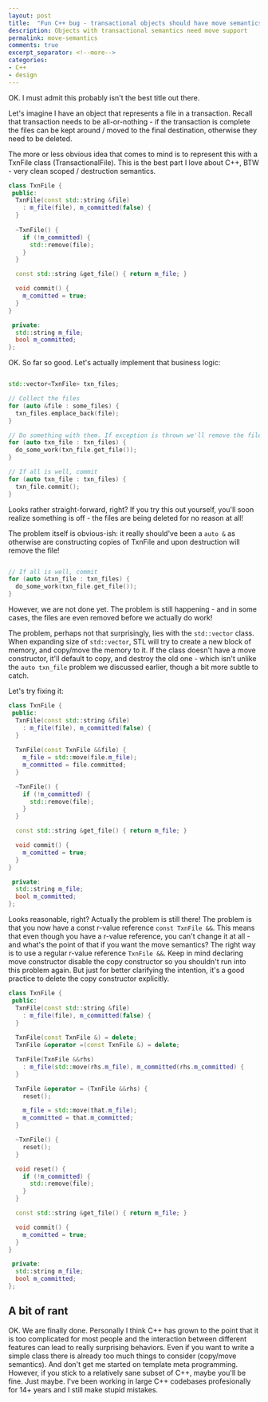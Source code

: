 ```yaml
---
layout: post
title:  "Fun C++ bug - transactional objects should have move semantics"
description: Objects with transactional semantics need move support
permalink: move-semantics 
comments: true
excerpt_separator: <!--more-->
categories:
- C++
- design
---
```


OK. I must admit this probably isn't the best title out there.

Let's imagine I have an object that represents a file in a transaction. Recall that transaction needs to be all-or-nothing - if the transaction is complete the files can be kept around / moved to the final destination, otherwise they need to be deleted.

The more or less obvious idea that comes to mind is to represent this with a TxnFile class (TransactionalFile). This is the best part I love about C++, BTW - very clean scoped / destruction semantics. 

```c++
class TxnFile {
 public:
  TxnFile(const std::string &file)
    : m_file(file), m_committed(false) {
  }
  
  ~TxnFile() {
    if (!m_committed) {
      std::remove(file);
    }
  }

  const std::string &get_file() { return m_file; }

  void commit() {
    m_comitted = true;
  }
}

 private:
  std::string m_file;
  bool m_committed;
};

```

OK. So far so good. Let's actually implement that business logic:

```c++

std::vector<TxnFile> txn_files;

// Collect the files
for (auto &file : some_files) {
  txn_files.emplace_back(file);
}

// Do something with them. If exception is thrown we'll remove the files
for (auto txn_file : txn_files) {
  do_some_work(txn_file.get_file());  
} 

// If all is well, commit
for (auto txn_file : txn_files) {
  txn_file.commit();
}

```

Looks rather straight-forward, right? If you try this out yourself, you'll soon realize something is off - the files are being deleted for no reason at all!

The problem itself is obvious-ish: it really should've been a `auto &` as otherwise are constructing copies of TxnFile and upon destruction will remove the file!

```c++

// If all is well, commit
for (auto &txn_file : txn_files) {
  do_some_work(txn_file.get_file());
}

```

However, we are not done yet. The problem is still happening - and in some cases, the files are even removed before we actually do work! 

The problem, perhaps not that surprisingly, lies with the `std::vector` class. When expanding size of `std::vector`, STL will try to create a new block of memory, and copy/move the memory to it. If the class doesn't have a move constructor, it'll default to copy, and destroy the old one - which isn't unlike the `auto txn_file` problem we discussed earlier, though a bit more subtle to catch.

Let's try fixing it:

```c++
class TxnFile {
 public:
  TxnFile(const std::string &file)
    : m_file(file), m_committed(false) {
  }
  
  TxnFile(const TxnFile &&file) {
    m_file = std::move(file.m_file);
    m_committed = file.committed;
  }

  ~TxnFile() {
    if (!m_committed) {
      std::remove(file);
    }
  }

  const std::string &get_file() { return m_file; }

  void commit() {
    m_comitted = true;
  }
}

 private:
  std::string m_file;
  bool m_committed;
};

```

Looks reasonable, right? Actually the problem is still there! The problem is that you now have a const r-value reference `const TxnFile &&`. This means that even though you have a r-value reference, you can't change it at all - and what's the point of that if you want the move semantics? The right way is to use a regular r-value reference `TxnFile &&`. Keep in mind declaring move constructor disable the copy constructor so you shouldn't run into this problem again. But just for better clarifying the intention, it's a good practice to delete the copy constructor explicitly. 

```c++
class TxnFile {
 public:
  TxnFile(const std::string &file)
    : m_file(file), m_committed(false) {
  }
  
  TxnFile(const TxnFile &) = delete;
  TxnFile &operator =(const TxnFile &) = delete;

  TxnFile(TxnFile &&rhs)
    : m_file(std::move(rhs.m_file), m_committed(rhs.m_committed) {
  }

  TxnFile &operator = (TxnFile &&rhs) {
    reset();

    m_file = std::move(that.m_file);
    m_committed = that.m_committed;
  }

  ~TxnFile() {
    reset();
  }

  void reset() {
    if (!m_committed) {
      std::remove(file);
    }
  }

  const std::string &get_file() { return m_file; }

  void commit() {
    m_comitted = true;
  }
}

 private:
  std::string m_file;
  bool m_committed;
};

```

## A bit of rant

OK. We are finally done. Personally I think C++ has grown to the point that it is too complicated for most people and the interaction between different features can lead to really surprising behaviors. Even if you want to write a simple class there is already too much things to consider (copy/move semantics). And don't get me started on template meta programming. However, if you stick to a relatively sane subset of C++, maybe you'll be fine. Just maybe. I've been working in large C++ codebases profesionally for 14+ years and I still make stupid mistakes.

